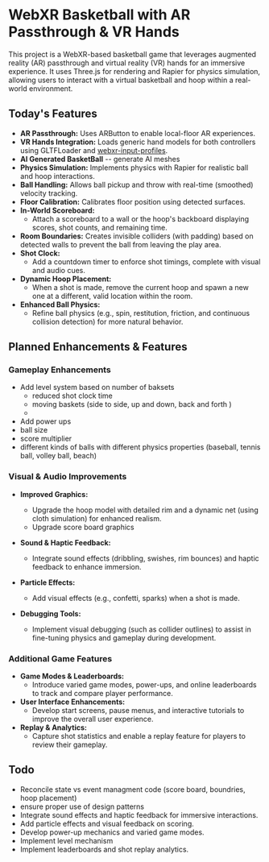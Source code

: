 # WebXR Basketball with AR Passthrough & VR Hands

This project is a WebXR-based basketball game that leverages augmented reality (AR) passthrough and virtual reality (VR) hands for an immersive experience. It uses Three.js for rendering and Rapier for physics simulation, allowing users to interact with a virtual basketball and hoop within a real-world environment.

## Today's Features

- **AR Passthrough:** Uses ARButton to enable local-floor AR experiences.
- **VR Hands Integration:** Loads generic hand models for both controllers using GLTFLoader and [webxr-input-profiles](https://github.com/immersive-web/webxr-input-profiles/tree/main).
- **AI  Generated BasketBall** -- generate AI meshes
- **Physics Simulation:** Implements physics with Rapier for realistic ball and hoop interactions.
- **Ball Handling:** Allows ball pickup and throw with real-time (smoothed) velocity tracking.
- **Floor Calibration:** Calibrates floor position using detected surfaces.
- **In-World Scoreboard:**  
  - Attach a scoreboard to a wall or the hoop's backboard displaying scores, shot counts, and remaining time.
- **Room Boundaries:** Creates invisible colliders (with padding) based on detected walls to prevent the ball from leaving the play area.
- **Shot Clock:**  
  - Add a countdown timer to enforce shot timings, complete with visual and audio cues.
- **Dynamic Hoop Placement:**  
  - When a shot is made, remove the current hoop and spawn a new one at a different, valid location within the room.
- **Enhanced Ball Physics:**  
  - Refine ball physics (e.g., spin, restitution, friction, and continuous collision detection) for more natural behavior.

## Planned Enhancements & Features

### Gameplay Enhancements

- Add level system based on number of baksets
  - reduced shot clock time
  - moving baskets (side to side, up and down, back and forth )
  -
- Add power ups
- ball size
- score multiplier
- different kinds of balls with different physics properties (baseball, tennis ball, volley ball, beach)

### Visual & Audio Improvements

- **Improved Graphics:**  
  - Upgrade the hoop model with detailed rim and a dynamic net (using cloth simulation) for enhanced realism.
  - Upgrade score board graphics

- **Sound & Haptic Feedback:**  
  - Integrate sound effects (dribbling, swishes, rim bounces) and haptic feedback to enhance immersion.
- **Particle Effects:**  
  - Add visual effects (e.g., confetti, sparks) when a shot is made.
- **Debugging Tools:**  
  - Implement visual debugging (such as collider outlines) to assist in fine-tuning physics and gameplay during development.

### Additional Game Features

- **Game Modes & Leaderboards:**  
  - Introduce varied game modes, power-ups, and online leaderboards to track and compare player performance.
- **User Interface Enhancements:**  
  - Develop start screens, pause menus, and interactive tutorials to improve the overall user experience.
- **Replay & Analytics:**  
  - Capture shot statistics and enable a replay feature for players to review their gameplay.

## Todo

- Reconcile state vs event managment code (score board, boundries, hoop placement)
- ensure proper use of design patterns
- Integrate sound effects and haptic feedback for immersive interactions.
- Add particle effects and visual feedback on scoring.
- Develop power-up mechanics and varied game modes.
- Implement level mechanism
- Implement leaderboards and shot replay analytics.

